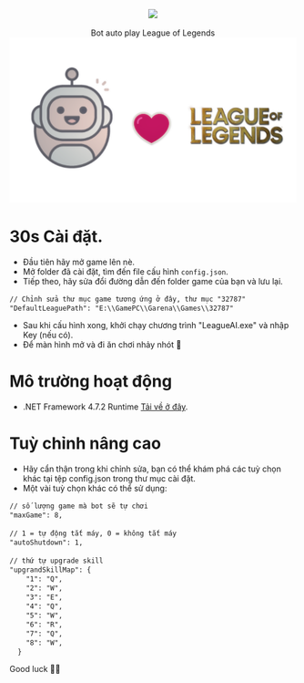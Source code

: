 <p align="center">
  <img src="https://readme-typing-svg.herokuapp.com?color=%2336BCF7&center=true&vCenter=true&width=380&lines=Bot+AI+League+of+Legends">
</p>
<p align="center">
  Bot auto play League of Legends
  <img src="./Assets/LOLBot.png">
</p>

30s Cài đặt.
=============================================================================================
- Đầu tiên hãy mở game lên nè.
- Mở folder đã cài đặt, tìm đến file cấu hình ```config.json```.
- Tiếp theo, hãy sửa đổi đường dẫn đến folder game của bạn và lưu lại.
```
// Chỉnh sửa thư mục game tương ứng ở đây, thư mục "32787"
"DefaultLeaguePath": "E:\\GamePC\\Garena\\Games\\32787"
```

- Sau khi cấu hình xong, khởi chạy chương trình "LeagueAI.exe" và nhập Key (nếu có).
- Để màn hình mở và đi ăn chơi nhảy nhót 💃

Mô trường hoạt động
=============================================================================================
- .NET Framework 4.7.2 Runtime [Tải về ở đây](https://go.microsoft.com/fwlink/?LinkId=863262).

Tuỳ chỉnh nâng cao
=============================================================================================
- Hãy cẩn thận trong khi chỉnh sửa, bạn có thể khám phá các tuỳ chọn khác tại tệp config.json trong thư mục cài đặt.
- Một vài tuỳ chọn khác có thể sử dụng:
```
// số lượng game mà bot sẽ tự chơi
"maxGame": 8,

// 1 = tự động tắt máy, 0 = không tắt máy
"autoShutdown": 1,

// thứ tự upgrade skill
"upgrandSkillMap": {
    "1": "Q",
    "2": "W",
    "3": "E",
    "4": "Q",
    "5": "W",
    "6": "R",
    "7": "Q",
    "8": "W",
  }
```

Good luck 🐱‍👤
